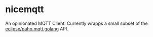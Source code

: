 # nicemqtt

An opinionated MQTT Client. Currently wrapps a small subset of the [eclipse/paho.mqtt.golang](https://github.com/eclipse/paho.mqtt.golang) API.